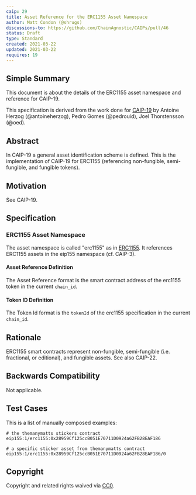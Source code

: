 ```yaml
---
caip: 29
title: Asset Reference for the ERC1155 Asset Namespace
author: Matt Condon (@shrugs)
discussions-to: https://github.com/ChainAgnostic/CAIPs/pull/46
status: Draft
type: Standard
created: 2021-03-22
updated: 2021-03-22
requires: 19
---
```


## Simple Summary

This document is about the details of the ERC1155 asset namespace and reference for CAIP-19.

This specification is derived from the work done for [CAIP-19](https://github.com/ChainAgnostic/CAIPs/blob/master/CAIPs/caip-19.md) by Antoine Herzog (@antoineherzog), Pedro Gomes (@pedrouid), Joel Thorstensson (@oed).

## Abstract

In CAIP-19 a general asset identification scheme is defined. This is the implementation of CAIP-19 for ERC1155 (referencing non-fungible, semi-fungible, and fungible tokens).

## Motivation

See CAIP-19.

## Specification

### ERC1155 Asset Namespace

The asset namespace is called "erc1155" as in [ERC1155](https://eips.ethereum.org/EIPS/eip-1155). It references ERC1155 assets in the eip155 namespace (cf. CAIP-3).

#### Asset Reference Definition

The Asset Reference format is the smart contract address of the erc1155 token in the current `chain_id`.

#### Token ID Definition

The Token Id format is the `tokenId` of the erc1155 specification in the current `chain_id`.

## Rationale

ERC1155 smart contracts represent non-fungible, semi-fungible (i.e. fractional, or editional), and fungible assets. See also CAIP-22.

## Backwards Compatibility

Not applicable.

## Test Cases

This is a list of manually composed examples:

```
# the themanymatts stickers contract
eip155:1/erc1155:0x28959Cf125ccB051E70711D0924a62FB28EAF186

# a specific sticker asset from themanymatts contract
eip155:1/erc1155:0x28959Cf125ccB051E70711D0924a62FB28EAF186/0
```

## Copyright

Copyright and related rights waived via [CC0](../LICENSE).

